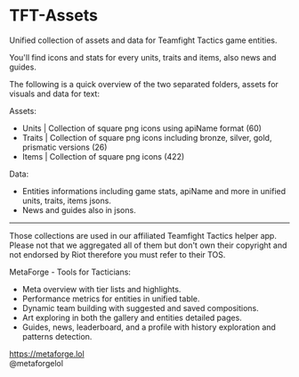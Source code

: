 # TFT-Assets
Unified collection of assets and data for Teamfight Tactics game entities.

You'll find icons and stats for every units, traits and items, also news and guides.
 
The following is a quick overview of the two separated folders, assets for visuals and data for text:

Assets:  
- Units | Collection of square png icons using apiName format (60)  
- Traits | Collection of square png icons including bronze, silver, gold, prismatic versions (26)  
- Items | Collection of square png icons (422)
  
Data:  
- Entities informations including game stats, apiName and more in unified units, traits, items jsons.  
- News and guides also in jsons.  

-----  

Those collections are used in our affiliated Teamfight Tactics helper app.
Please not that we aggregated all of them but don't own their copyright and not endorsed by Riot therefore you must refer to their TOS.

MetaForge - Tools for Tacticians:
- Meta overview with tier lists and highlights.
- Performance metrics for entities in unified table.
- Dynamic team building with suggested and saved compositions.
- Art exploring in both the gallery and entities detailed pages.
- Guides, news, leaderboard, and a profile with history exploration and patterns detection.

https://metaforge.lol  
@metaforgelol
